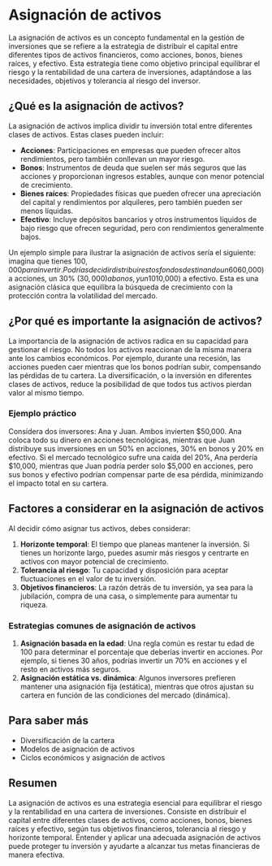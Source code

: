 # Asignación de activos

La asignación de activos es un concepto fundamental en la gestión de inversiones que se refiere a la estrategia de distribuir el capital entre diferentes tipos de activos financieros, como acciones, bonos, bienes raíces, y efectivo. Esta estrategia tiene como objetivo principal equilibrar el riesgo y la rentabilidad de una cartera de inversiones, adaptándose a las necesidades, objetivos y tolerancia al riesgo del inversor.

## ¿Qué es la asignación de activos?

La asignación de activos implica dividir tu inversión total entre diferentes clases de activos. Estas clases pueden incluir:

- **Acciones**: Participaciones en empresas que pueden ofrecer altos rendimientos, pero también conllevan un mayor riesgo.
- **Bonos**: Instrumentos de deuda que suelen ser más seguros que las acciones y proporcionan ingresos estables, aunque con menor potencial de crecimiento.
- **Bienes raíces**: Propiedades físicas que pueden ofrecer una apreciación del capital y rendimientos por alquileres, pero también pueden ser menos líquidas.
- **Efectivo**: Incluye depósitos bancarios y otros instrumentos líquidos de bajo riesgo que ofrecen seguridad, pero con rendimientos generalmente bajos.

Un ejemplo simple para ilustrar la asignación de activos sería el siguiente: imagina que tienes $100,000 para invertir. Podrías decidir distribuir estos fondos destinando un 60% ($60,000) a acciones, un 30% ($30,000) a bonos, y un 10% ($10,000) a efectivo. Esta es una asignación clásica que equilibra la búsqueda de crecimiento con la protección contra la volatilidad del mercado.

## ¿Por qué es importante la asignación de activos?

La importancia de la asignación de activos radica en su capacidad para gestionar el riesgo. No todos los activos reaccionan de la misma manera ante los cambios económicos. Por ejemplo, durante una recesión, las acciones pueden caer mientras que los bonos podrían subir, compensando las pérdidas de tu cartera. La diversificación, o la inversión en diferentes clases de activos, reduce la posibilidad de que todos tus activos pierdan valor al mismo tiempo.

### Ejemplo práctico

Considera dos inversores: Ana y Juan. Ambos invierten $50,000. Ana coloca todo su dinero en acciones tecnológicas, mientras que Juan distribuye sus inversiones en un 50% en acciones, 30% en bonos y 20% en efectivo. Si el mercado tecnológico sufre una caída del 20%, Ana perdería $10,000, mientras que Juan podría perder solo $5,000 en acciones, pero sus bonos y efectivo podrían compensar parte de esa pérdida, minimizando el impacto total en su cartera.

## Factores a considerar en la asignación de activos

Al decidir cómo asignar tus activos, debes considerar:

1. **Horizonte temporal**: El tiempo que planeas mantener la inversión. Si tienes un horizonte largo, puedes asumir más riesgos y centrarte en activos con mayor potencial de crecimiento.
2. **Tolerancia al riesgo**: Tu capacidad y disposición para aceptar fluctuaciones en el valor de tu inversión.
3. **Objetivos financieros**: La razón detrás de tu inversión, ya sea para la jubilación, compra de una casa, o simplemente para aumentar tu riqueza.

### Estrategias comunes de asignación de activos

1. **Asignación basada en la edad**: Una regla común es restar tu edad de 100 para determinar el porcentaje que deberías invertir en acciones. Por ejemplo, si tienes 30 años, podrías invertir un 70% en acciones y el resto en activos más seguros.
2. **Asignación estática vs. dinámica**: Algunos inversores prefieren mantener una asignación fija (estática), mientras que otros ajustan su cartera en función de las condiciones del mercado (dinámica).

## Para saber más

- Diversificación de la cartera
- Modelos de asignación de activos
- Ciclos económicos y asignación de activos

## Resumen

La asignación de activos es una estrategia esencial para equilibrar el riesgo y la rentabilidad en una cartera de inversiones. Consiste en distribuir el capital entre diferentes clases de activos, como acciones, bonos, bienes raíces y efectivo, según tus objetivos financieros, tolerancia al riesgo y horizonte temporal. Entender y aplicar una adecuada asignación de activos puede proteger tu inversión y ayudarte a alcanzar tus metas financieras de manera efectiva.